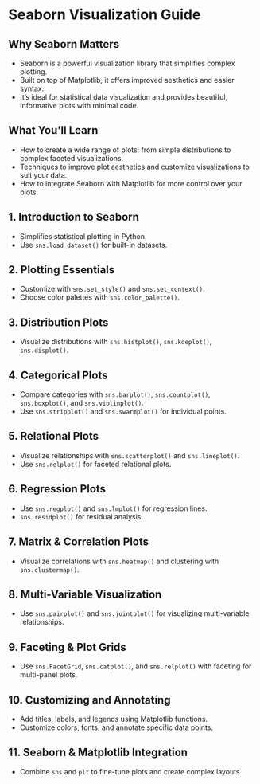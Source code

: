 # Seaborn Visualization Guide

## Why Seaborn Matters
- Seaborn is a powerful visualization library that simplifies complex plotting.
- Built on top of Matplotlib, it offers improved aesthetics and easier syntax.
- It’s ideal for statistical data visualization and provides beautiful, informative plots with minimal code.

## What You’ll Learn
- How to create a wide range of plots: from simple distributions to complex faceted visualizations.
- Techniques to improve plot aesthetics and customize visualizations to suit your data.
- How to integrate Seaborn with Matplotlib for more control over your plots.

## 1. Introduction to Seaborn
- Simplifies statistical plotting in Python.
- Use `sns.load_dataset()` for built-in datasets.

## 2. Plotting Essentials
- Customize with `sns.set_style()` and `sns.set_context()`.
- Choose color palettes with `sns.color_palette()`.

## 3. Distribution Plots
- Visualize distributions with `sns.histplot()`, `sns.kdeplot()`, `sns.displot()`.

## 4. Categorical Plots
- Compare categories with `sns.barplot()`, `sns.countplot()`, `sns.boxplot()`, and `sns.violinplot()`.
- Use `sns.stripplot()` and `sns.swarmplot()` for individual points.

## 5. Relational Plots
- Visualize relationships with `sns.scatterplot()` and `sns.lineplot()`.
- Use `sns.relplot()` for faceted relational plots.

## 6. Regression Plots
- Use `sns.regplot()` and `sns.lmplot()` for regression lines.
- `sns.residplot()` for residual analysis.

## 7. Matrix & Correlation Plots
- Visualize correlations with `sns.heatmap()` and clustering with `sns.clustermap()`.

## 8. Multi-Variable Visualization
- Use `sns.pairplot()` and `sns.jointplot()` for visualizing multi-variable relationships.

## 9. Faceting & Plot Grids
- Use `sns.FacetGrid`, `sns.catplot()`, and `sns.relplot()` with faceting for multi-panel plots.

## 10. Customizing and Annotating
- Add titles, labels, and legends using Matplotlib functions.
- Customize colors, fonts, and annotate specific data points.

## 11. Seaborn & Matplotlib Integration
- Combine `sns` and `plt` to fine-tune plots and create complex layouts.
